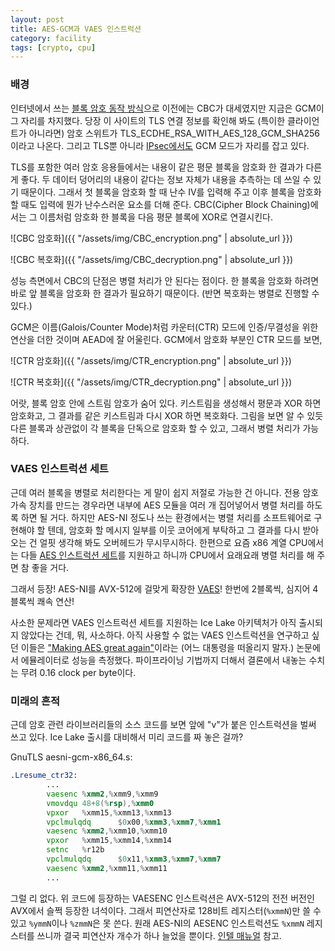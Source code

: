 ```yaml
---
layout: post
title: AES-GCM과 VAES 인스트럭션
category: facility
tags: [crypto, cpu]
---
```

### 배경

인터넷에서 쓰는 [블록 암호 동작 방식](https://en.wikipedia.org/wiki/Block_cipher_mode_of_operation)으로 이전에는 CBC가 대세였지만 지금은 GCM이 그 자리를 차지했다. 당장 이 사이트의 TLS 연결 정보를 확인해 봐도 (특이한 클라이언트가 아니라면) 암호 스위트가 TLS_ECDHE_RSA_WITH_AES_128_GCM_SHA256이라고 나온다. 그리고 TLS뿐 아니라 [IPsec에서도](https://wiki.strongswan.org/projects/strongswan/wiki/IKEv2CipherSuites) GCM 모드가 자리를 잡고 있다.

TLS를 포함한 여러 암호 응용들에서는 내용이 같은 평문 블록을 암호화 한 결과가 다른 게 좋다. 두 데이터 덩어리의 내용이 같다는 정보 자체가 내용을 추측하는 데 쓰일 수 있기 때문이다. 그래서 첫 블록을 암호화 할 때 난수 IV를 입력해 주고 이후 블록을 암호화 할 때도 입력에 뭔가 난수스러운 요소를 더해 준다. CBC(Cipher Block Chaining)에서는 그 이름처럼 암호화 한 블록을 다음 평문 블록에 XOR로 연결시킨다.

![CBC 암호화]({{ "/assets/img/CBC_encryption.png" | absolute_url }})

![CBC 복호화]({{ "/assets/img/CBC_decryption.png" | absolute_url }})

성능 측면에서 CBC의 단점은 병렬 처리가 안 된다는 점이다. 한 블록을 암호화 하려면 바로 앞 블록을 암호화 한 결과가 필요하기 때문이다. (반면 복호화는 병렬로 진행할 수 있다.)

GCM은 이름(Galois/Counter Mode)처럼 카운터(CTR) 모드에 인증/무결성을 위한 연산을 더한 것이며 AEAD에 잘 어울린다. GCM에서 암호화 부분인 CTR 모드를 보면,

![CTR 암호화]({{ "/assets/img/CTR_encryption.png" | absolute_url }})

![CTR 복호화]({{ "/assets/img/CTR_decryption.png" | absolute_url }})

어랏, 블록 암호 안에 스트림 암호가 숨어 있다. 키스트림을 생성해서 평문과 XOR 하면 암호화고, 그 결과를 같은 키스트림과 다시 XOR 하면 복호화다. 그림을 보면 알 수 있듯 다른 블록과 상관없이 각 블록을 단독으로 암호화 할 수 있고, 그래서 병렬 처리가 가능하다.

### VAES 인스트럭션 세트

근데 여러 블록을 병렬로 처리한다는 게 말이 쉽지 저절로 가능한 건 아니다. 전용 암호 가속 장치를 만드는 경우라면 내부에 AES 모듈을 여러 개 집어넣어서 병렬 처리를 하도록 하면 될 거다. 하지만 AES-NI 정도나 쓰는 환경에서는 병렬 처리를 소프트웨어로 구현해야 할 텐데, 암호화 할 메시지 일부를 이웃 코어에게 부탁하고 그 결과를 다시 받아오는 건 얼핏 생각해 봐도 오버헤드가 무시무시하다. 한편으로 요즘 x86 계열 CPU에서는 다들 [AES 인스트럭션 세트](https://en.wikipedia.org/wiki/AES_instruction_set)를 지원하고 하니까 CPU에서 요래요래 병렬 처리를 해 주면 참 좋을 거다.

그래서 등장! AES-NI를 AVX-512에 걸맞게 확장한 [VAES](https://en.wikipedia.org/wiki/AVX-512#New_instructions_in_AVX-512_+_VAES)! 한번에 2블록씩, 심지어 4블록씩 쾌속 연산!

사소한 문제라면 VAES 인스트럭션 세트를 지원하는 Ice Lake 아키텍처가 아직 출시되지 않았다는 건데, 뭐, 사소하다. 아직 사용할 수 없는 VAES 인스트럭션을 연구하고 싶던 이들은 ["Making AES great again"](https://eprint.iacr.org/2018/392.pdf)이라는 (어느 대통령을 떠올리지 말자.) 논문에서 에뮬레이터로 성능을 측정했다. 파이프라이닝 기법까지 더해서 결론에서 내놓는 수치는 무려 0.16 clock per byte이다.

### 미래의 흔적

근데 암호 관련 라이브러리들의 소스 코드를 보면 앞에 "v"가 붙은 인스트럭션을 벌써 쓰고 있다. Ice Lake 출시를 대비해서 미리 코드를 짜 놓은 걸까?

GnuTLS aesni-gcm-x86_64.s:
```asm
.Lresume_ctr32:
        ...
        vaesenc %xmm2,%xmm9,%xmm9
        vmovdqu 48+8(%rsp),%xmm0
        vpxor   %xmm15,%xmm13,%xmm13
        vpclmulqdq      $0x00,%xmm3,%xmm7,%xmm1
        vaesenc %xmm2,%xmm10,%xmm10
        vpxor   %xmm15,%xmm14,%xmm14
        setnc   %r12b
        vpclmulqdq      $0x11,%xmm3,%xmm7,%xmm7
        vaesenc %xmm2,%xmm11,%xmm11
        ...
```

그럴 리 없다. 위 코드에 등장하는 VAESENC 인스트럭션은 AVX-512의 전전 버전인 AVX에서 슬쩍 등장한 녀석이다. 그래서 피연산자로 128비트 레지스터(`%xmmN`)만 쓸 수 있고 `%ymmN`이나 `%zmmN`은 못 쓴다. 원래 AES-NI의 AESENC 인스트럭션도 `%xmmN` 레지스터를 쓰니까 결국 피연산자 개수가 하나 늘었을 뿐이다. [인텔 매뉴얼](https://www.intel.co.kr/content/www/kr/ko/architecture-and-technology/64-ia-32-architectures-software-developer-vol-2a-manual.html) 참고.
